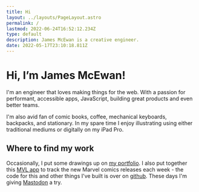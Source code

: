 ```yaml
---
title: Hi
layout: ../layouts/PageLayout.astro
permalink: /
lastmod: 2022-06-24T16:52:12.234Z
type: default
description: James McEwan is a creative engineer.
date: 2022-05-17T23:10:18.811Z
---
```


# Hi, I’m James McEwan!

I'm an engineer that loves making things for the web. With a passion for performant, accessible apps, JavaScript, building great products and even better teams.

I'm also avid fan of comic books, coffee, mechanical keyboards, backpacks, and stationary. In my spare time I enjoy illustrating using either traditional mediums or digitally on my iPad Pro.

## Where to find my work

Occasionally, I put some drawings up on [my portfolio](https://mcewan.ink). I also put together this [MVL app](https://mvl.mcwn.dev) to track the new Marvel comics releases each week - the code for this and other things I've built is over on [github](https://github.com/jamesmcewan). These days I'm giving [Mastodon](https://mastodon.art/@mcwn) a try.
